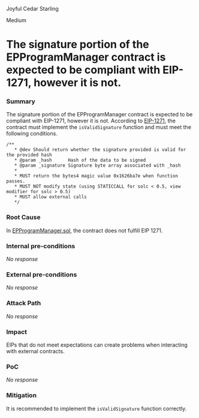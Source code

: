 Joyful Cedar Starling

Medium

# The signature portion of the EPProgramManager contract is expected to be compliant with EIP-1271, however it is not.

### Summary

The signature portion of the EPProgramManager contract is expected to be compliant with EIP-1271, however it is not.
According to [EIP-1271](https://eips.ethereum.org/EIPS/eip-1271), the contract must implement the `isValidSignature` function and must meet the following conditions.
```solidity
/**
   * @dev Should return whether the signature provided is valid for the provided hash
   * @param _hash      Hash of the data to be signed
   * @param _signature Signature byte array associated with _hash
   *
   * MUST return the bytes4 magic value 0x1626ba7e when function passes.
   * MUST NOT modify state (using STATICCALL for solc < 0.5, view modifier for solc > 0.5)
   * MUST allow external calls
   */
```

### Root Cause

In [EPProgramManager.sol](https://github.com/sherlock-audit/2024-11-superfluid-locking-contract/blob/1fa5f86024be5f269e1a0898b1f939f1d4cce149/fluid/packages/contracts/src/EPProgramManager.sol#L26), the contract does not fulfill EIP 1271.

### Internal pre-conditions

_No response_

### External pre-conditions

_No response_

### Attack Path

_No response_

### Impact

EIPs that do not meet expectations can create problems when interacting with external contracts.

### PoC

_No response_

### Mitigation

It is recommended to implement the `isValidSignature` function correctly.